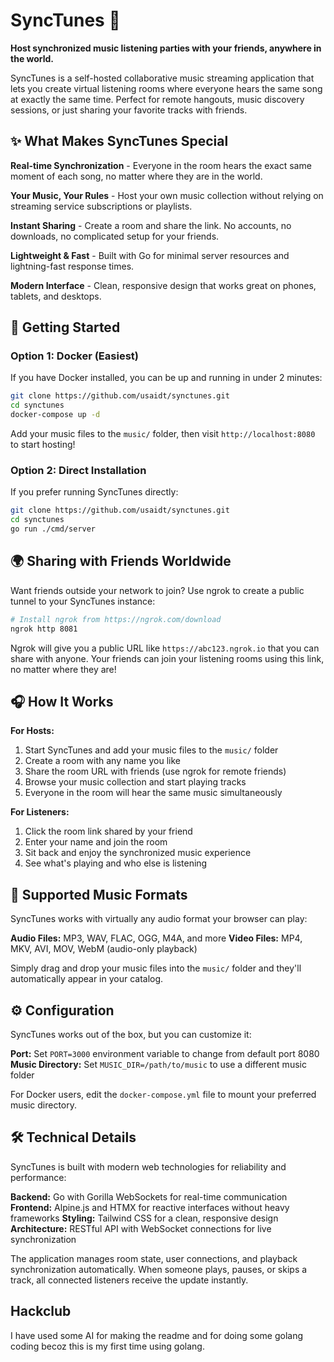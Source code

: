 # SyncTunes 🎵

**Host synchronized music listening parties with your friends, anywhere in the world.**

SyncTunes is a self-hosted collaborative music streaming application that lets you create virtual listening rooms where everyone hears the same song at exactly the same time. Perfect for remote hangouts, music discovery sessions, or just sharing your favorite tracks with friends.

## ✨ What Makes SyncTunes Special

**Real-time Synchronization** - Everyone in the room hears the exact same moment of each song, no matter where they are in the world.

**Your Music, Your Rules** - Host your own music collection without relying on streaming service subscriptions or playlists.

**Instant Sharing** - Create a room and share the link. No accounts, no downloads, no complicated setup for your friends.

**Lightweight & Fast** - Built with Go for minimal server resources and lightning-fast response times.

**Modern Interface** - Clean, responsive design that works great on phones, tablets, and desktops.

## 🚀 Getting Started

### Option 1: Docker (Easiest)

If you have Docker installed, you can be up and running in under 2 minutes:

```bash
git clone https://github.com/usaidt/synctunes.git
cd synctunes
docker-compose up -d
```

Add your music files to the `music/` folder, then visit `http://localhost:8080` to start hosting!

### Option 2: Direct Installation

If you prefer running SyncTunes directly:

```bash
git clone https://github.com/usaidt/synctunes.git
cd synctunes
go run ./cmd/server
```

## 🌍 Sharing with Friends Worldwide

Want friends outside your network to join? Use ngrok to create a public tunnel to your SyncTunes instance:

```bash
# Install ngrok from https://ngrok.com/download
ngrok http 8081
```

Ngrok will give you a public URL like `https://abc123.ngrok.io` that you can share with anyone. Your friends can join your listening rooms using this link, no matter where they are!

## 🎧 How It Works

**For Hosts:**
1. Start SyncTunes and add your music files to the `music/` folder
2. Create a room with any name you like
3. Share the room URL with friends (use ngrok for remote friends)
4. Browse your music collection and start playing tracks
5. Everyone in the room will hear the same music simultaneously

**For Listeners:**
1. Click the room link shared by your friend
2. Enter your name and join the room
3. Sit back and enjoy the synchronized music experience
4. See what's playing and who else is listening

## 🎵 Supported Music Formats

SyncTunes works with virtually any audio format your browser can play:

**Audio Files:** MP3, WAV, FLAC, OGG, M4A, and more
**Video Files:** MP4, MKV, AVI, MOV, WebM (audio-only playback)

Simply drag and drop your music files into the `music/` folder and they'll automatically appear in your catalog.

## ⚙️ Configuration

SyncTunes works out of the box, but you can customize it:

**Port:** Set `PORT=3000` environment variable to change from default port 8080
**Music Directory:** Set `MUSIC_DIR=/path/to/music` to use a different music folder

For Docker users, edit the `docker-compose.yml` file to mount your preferred music directory.

## 🛠️ Technical Details

SyncTunes is built with modern web technologies for reliability and performance:

**Backend:** Go with Gorilla WebSockets for real-time communication
**Frontend:** Alpine.js and HTMX for reactive interfaces without heavy frameworks
**Styling:** Tailwind CSS for a clean, responsive design
**Architecture:** RESTful API with WebSocket connections for live synchronization

The application manages room state, user connections, and playback synchronization automatically. When someone plays, pauses, or skips a track, all connected listeners receive the update instantly.

## Hackclub

I have used some AI for making the readme and for doing some golang coding becoz this is my first time using golang.